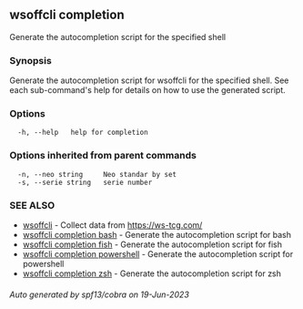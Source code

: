## wsoffcli completion

Generate the autocompletion script for the specified shell

### Synopsis

Generate the autocompletion script for wsoffcli for the specified shell.
See each sub-command's help for details on how to use the generated script.


### Options

```
  -h, --help   help for completion
```

### Options inherited from parent commands

```
  -n, --neo string     Neo standar by set
  -s, --serie string   serie number
```

### SEE ALSO

* [wsoffcli](../README.md)	 - Collect data from https://ws-tcg.com/
* [wsoffcli completion bash](doc/wsoffcli_completion_bash.md)	 - Generate the autocompletion script for bash
* [wsoffcli completion fish](doc/wsoffcli_completion_fish.md)	 - Generate the autocompletion script for fish
* [wsoffcli completion powershell](doc/wsoffcli_completion_powershell.md)	 - Generate the autocompletion script for powershell
* [wsoffcli completion zsh](doc/wsoffcli_completion_zsh.md)	 - Generate the autocompletion script for zsh

###### Auto generated by spf13/cobra on 19-Jun-2023
